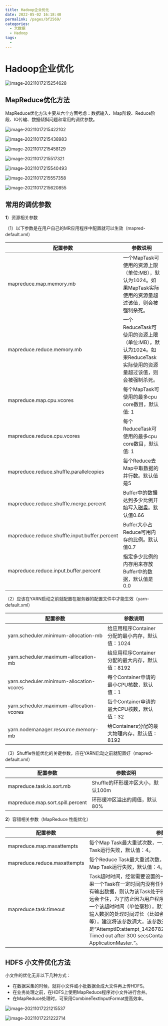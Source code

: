 ```yaml
---
title: Hadoop企业优化
date: 2022-05-02 16:18:40
permalink: /pages/bf2569/
categories:
  - 大数据
  - Hadoop
tags:
  - 
---
```

# Hadoop企业优化

![image-20211017215254628](https://cdn.jsdelivr.net/gh/Iekrwh/images/md-images/image-20211017215254628.png)

## MapReduce优化方法

MapReduce优化方法主要从六个方面考虑：数据输入、Map阶段、Reduce阶段、IO传输、数据倾斜问题和常用的调优参数。

![image-20211017215422102](https://cdn.jsdelivr.net/gh/Iekrwh/images/md-images/image-20211017215422102.png)

![image-20211017215438983](https://cdn.jsdelivr.net/gh/Iekrwh/images/md-images/image-20211017215438983.png)

![image-20211017215458129](https://cdn.jsdelivr.net/gh/Iekrwh/images/md-images/image-20211017215458129.png)

![image-20211017215517321](https://cdn.jsdelivr.net/gh/Iekrwh/images/md-images/image-20211017215517321.png)

![image-20211017215540493](https://cdn.jsdelivr.net/gh/Iekrwh/images/md-images/image-20211017215540493.png)

![image-20211017215557358](https://cdn.jsdelivr.net/gh/Iekrwh/images/md-images/image-20211017215557358.png)

![image-20211017215620855](https://cdn.jsdelivr.net/gh/Iekrwh/images/md-images/image-20211017215620855.png)



## 常用的调优参数

**1**）资源相关参数

（1）以下参数是在用户自己的MR应用程序中配置就可以生效（mapred-default.xml）

| 配置参数                                      | 参数说明                                                     |
| --------------------------------------------- | ------------------------------------------------------------ |
| mapreduce.map.memory.mb                       | 一个MapTask可使用的资源上限（单位:MB），默认为1024。如果MapTask实际使用的资源量超过该值，则会被强制杀死。 |
| mapreduce.reduce.memory.mb                    | 一个ReduceTask可使用的资源上限（单位:MB），默认为1024。如果ReduceTask实际使用的资源量超过该值，则会被强制杀死。 |
| mapreduce.map.cpu.vcores                      | 每个MapTask可使用的最多cpu core数目，默认值: 1               |
| mapreduce.reduce.cpu.vcores                   | 每个ReduceTask可使用的最多cpu  core数目，默认值: 1           |
| mapreduce.reduce.shuffle.parallelcopies       | 每个Reduce去Map中取数据的并行数。默认值是5                   |
| mapreduce.reduce.shuffle.merge.percent        | Buffer中的数据达到多少比例开始写入磁盘。默认值0.66           |
| mapreduce.reduce.shuffle.input.buffer.percent | Buffer大小占Reduce可用内存的比例。默认值0.7                  |
| mapreduce.reduce.input.buffer.percent         | 指定多少比例的内存用来存放Buffer中的数据，默认值是0.0        |

（2）应该在YARN启动之前就配置在服务器的配置文件中才能生效（yarn-default.xml）

| 配置参数                                 | 参数说明                                        |
| ---------------------------------------- | ----------------------------------------------- |
| yarn.scheduler.minimum-allocation-mb     | 给应用程序Container分配的最小内存，默认值：1024 |
| yarn.scheduler.maximum-allocation-mb     | 给应用程序Container分配的最大内存，默认值：8192 |
| yarn.scheduler.minimum-allocation-vcores | 每个Container申请的最小CPU核数，默认值：1       |
| yarn.scheduler.maximum-allocation-vcores | 每个Container申请的最大CPU核数，默认值：32      |
| yarn.nodemanager.resource.memory-mb      | 给Containers分配的最大物理内存，默认值：8192    |

（3）Shuffle性能优化的关键参数，应在YARN启动之前就配置好（mapred-default.xml）

| 配置参数                         | 参数说明                          |
| -------------------------------- | --------------------------------- |
| mapreduce.task.io.sort.mb        | Shuffle的环形缓冲区大小，默认100m |
| mapreduce.map.sort.spill.percent | 环形缓冲区溢出的阈值，默认80%     |

**2**）容错相关参数（MapReduce 性能优化）

| 配置参数                     | 参数说明                                                     |
| ---------------------------- | ------------------------------------------------------------ |
| mapreduce.map.maxattempts    | 每个Map Task最大重试次数，一旦重试参数超过该值，则认为Map Task运行失败，默认值：4。 |
| mapreduce.reduce.maxattempts | 每个Reduce Task最大重试次数，一旦重试参数超过该值，则认为Map Task运行失败，默认值：4。 |
| mapreduce.task.timeout       | Task超时时间，经常需要设置的一个参数，该参数表达的意思为：如果一个Task在一定时间内没有任何进入，即不会读取新的数据，也没有输出数据，则认为该Task处于Block状态，可能是卡住了，也许永远会卡住，为了防止因为用户程序永远Block住不退出，则强制设置了一个该超时时间（单位毫秒），默认是600000。如果你的程序对每条输入数据的处理时间过长（比如会访问数据库，通过网络拉取数据等），建议将该参数调大，该参数过小常出现的错误提示是“AttemptID:attempt_14267829456721_123456_m_000224_0 Timed out after  300 secsContainer killed by the ApplicationMaster.”。 |

## HDFS 小文件优化方法

小文件的优化无非以下几种方式：

- 在数据采集的时候，就将小文件或小批数据合成大文件再上传HDFS。
- 在业务处理之前，在HDFS上使用MapReduce程序对小文件进行合并。
- 在MapReduce处理时，可采用CombineTextInputFormat提高效率。

![image-20211017221215537](https://cdn.jsdelivr.net/gh/Iekrwh/images/md-images/image-20211017221215537.png)

![image-20211017221222714](https://cdn.jsdelivr.net/gh/Iekrwh/images/md-images/image-20211017221222714.png)

